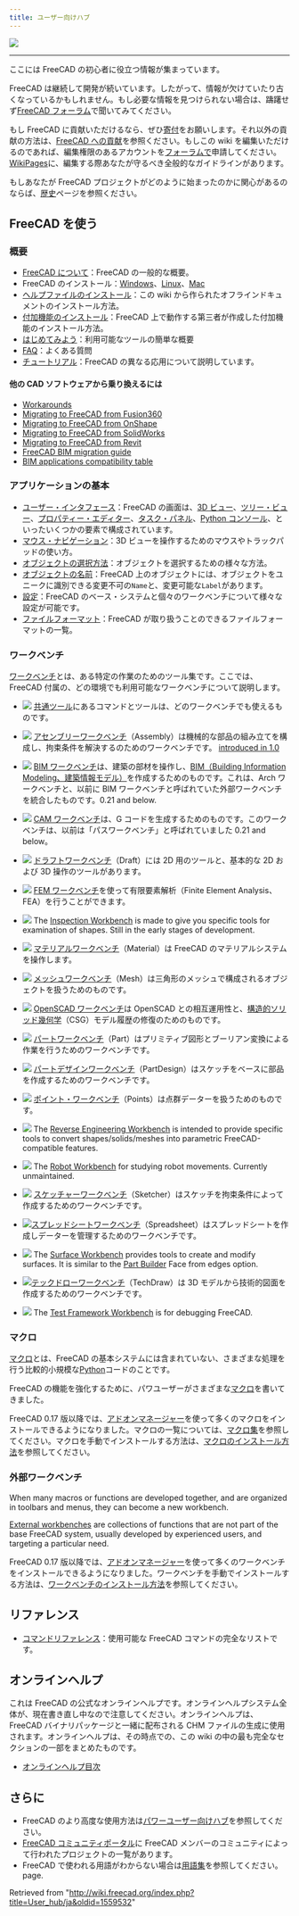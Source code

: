 ```yaml
---
title: ユーザー向けハブ
---
```


![](/images/User_hub.png)

---

ここには FreeCAD の初心者に役立つ情報が集まっています。

FreeCAD は継続して開発が続いています。したがって、情報が欠けていたり古くなっているかもしれません。もし必要な情報を見つけられない場合は、躊躇せず[FreeCAD フォーラム](https://forum.freecad.org)で聞いてみてください。

もし FreeCAD に貢献いただけるなら、ぜひ[寄付](/Donate/ja "Donate/ja")をお願いします。それ以外の貢献の方法は、[FreeCAD への貢献](/Help_FreeCAD/ja "Help FreeCAD/ja")を参照ください。もしこの wiki を編集いただけるのであれば、編集権限のあるアカウントを[フォーラムで](https://forum.freecad.org/viewtopic.php?f=21&t=6830)申請してください。[WikiPages](/WikiPages "WikiPages")に、編集する際あなたが守るべき全般的なガイドラインがあります。

もしあなたが FreeCAD プロジェクトがどのように始まったのかに関心があるのならば、[歴史](/History "History")ページを参照ください。

## FreeCAD を使う

### 概要

- [FreeCAD について](/About_FreeCAD/ja "About FreeCAD/ja")：FreeCAD の一般的な概要。
- FreeCAD のインストール：[Windows](/Installing_on_Windows/ja "Installing on Windows/ja")、[Linux](/Installing_on_Linux/ja "Installing on Linux/ja")、[Mac](/Installing_on_Mac/ja "Installing on Mac/ja")
- [ヘルプファイルのインストール](/Installing_Helpfile "Installing Helpfile")：この wiki から作られたオフラインドキュメントのインストール方法。
- [付加機能のインストール](/Installing_additional_components/ja "Installing additional components/ja")：FreeCAD 上で動作する第三者が作成した付加機能のインストール方法。
- [はじめてみよう](/Getting_started/ja "Getting started/ja")：利用可能なツールの簡単な概要
- [FAQ](/Frequently_asked_questions "Frequently asked questions")：よくある質問
- [チュートリアル](/Tutorials "Tutorials")：FreeCAD の異なる応用について説明しています。

#### 他の CAD ソフトウェアから乗り換えるには

- [Workarounds](/Workarounds "Workarounds")
- [Migrating to FreeCAD from Fusion360](/Migrating_to_FreeCAD_from_Fusion360 "Migrating to FreeCAD from Fusion360")
- [Migrating to FreeCAD from OnShape](/Migrating_to_FreeCAD_from_OnShape "Migrating to FreeCAD from OnShape")
- [Migrating to FreeCAD from SolidWorks](/Migrating_to_FreeCAD_from_SolidWorks "Migrating to FreeCAD from SolidWorks")
- [Migrating to FreeCAD from Revit](/Migrating_to_FreeCAD_from_Revit "Migrating to FreeCAD from Revit")
- [FreeCAD BIM migration guide](https://yorik.uncreated.net/blog/2020-010-freecad-bim-guide)
- [BIM applications compatibility table](/BIM_application_compatibility_table "BIM application compatibility table")

### アプリケーションの基本

- [ユーザー・インタフェース](/Interface/ja "Interface/ja")：FreeCAD の画面は、[3D ビュー](/3D_view "3D view")、[ツリー・ビュー](/Tree_view "Tree view")、[プロパティー・エディター](/Property_editor/ja "Property editor/ja")、[タスク・パネル](/Task_panel "Task panel")、[Python コンソール](/Python_console "Python console")、といったいくつかの要素で構成されています。
- [マウス・ナビゲーション](/Mouse_navigation/ja "Mouse navigation/ja")：3D ビューを操作するためのマウスやトラックパッドの使い方。
- [オブジェクトの選択方法](/Selection_methods/ja "Selection methods/ja")：オブジェクトを選択するための様々な方法。
- [オブジェクトの名前](/Object_name/ja "Object name/ja")：FreeCAD 上のオブジェクトには、オブジェクトをユニークに識別できる変更不可の`Name`と、変更可能な`Label`があります。
- [設定](/Preferences_Editor/ja "Preferences Editor/ja")：FreeCAD のベース・システムと個々のワークベンチについて様々な設定が可能です。
- [ファイルフォーマット](/Import_Export/ja "Import Export/ja")：FreeCAD が取り扱うことのできるファイルフォーマットの一覧。

### ワークベンチ

[ワークベンチ](/Workbenches "Workbenches")とは、ある特定の作業のためのツール集です。ここでは、FreeCAD 付属の、どの環境でも利用可能なワークベンチについて説明します。

- ![](/images/Freecad.svg) [共通ツール](/Std_Base/ja "Std Base/ja")にあるコマンドとツールは、どのワークベンチでも使えるものです。

- ![](/images/Workbench_Assembly.svg) [アセンブリーワークベンチ](/Assembly_Workbench/ja "Assembly Workbench/ja")（Assembly）は機械的な部品の組み立てを構成し、拘束条件を解決するのためのワークベンチです。 [introduced in 1.0](/Release_notes_1.0 "Release notes 1.0")

- ![](/images/Workbench_BIM.svg) [BIM ワークベンチ](/BIM_Workbench/ja "BIM Workbench/ja")は、建築の部材を操作し、[BIM（Building Information Modeling、建築情報モデル）](https://ja.wikipedia.org/wiki/BIM)を作成するためのものです。これは、Arch ワークベンチと、以前に BIM ワークベンチと呼ばれていた外部ワークベンチを統合したものです。0.21 and below.

- ![](/images/Workbench_CAM.svg) [CAM ワークベンチ](/CAM_Workbench/ja "CAM Workbench/ja")は、G コードを生成するためのものです。このワークベンチは、以前は「パスワークベンチ」と呼ばれていました 0.21 and below。

- ![](/images/Workbench_Draft.svg) [ドラフトワークベンチ](/Draft_Workbench "Draft Workbench")（Draft）には 2D 用のツールと、基本的な 2D および 3D 操作のツールがあります。

- ![](/images/Workbench_FEM.svg) [FEM ワークベンチ](/FEM_Workbench/ja "FEM Workbench/ja")を使って有限要素解析（Finite Element Analysis、FEA）を行うことができます。

- ![](/images/Workbench_Inspection.svg) The [Inspection Workbench](/Inspection_Workbench "Inspection Workbench") is made to give you specific tools for examination of shapes. Still in the early stages of development.

- ![](/images/Workbench_Material.svg) [マテリアルワークベンチ](/Material_Workbench "Material Workbench")（Material）は FreeCAD のマテリアルシステムを操作します。

- ![](/images/Workbench_Mesh.svg) [メッシュワークベンチ](/Mesh_Workbench/ja "Mesh Workbench/ja")（Mesh）は三角形のメッシュで構成されるオブジェクトを扱うためのものです。

- ![](/images/Workbench_OpenSCAD.svg) [OpenSCAD ワークベンチ](/OpenSCAD_Workbench/ja "OpenSCAD Workbench/ja")は OpenSCAD との相互運用性と、[構造的ソリッド幾何学](/Constructive_solid_geometry "Constructive solid geometry")（CSG）モデル履歴の修復のためのものです。

- ![](/images/Workbench_Part.svg) [パートワークベンチ](/Part_Workbench/ja "Part Workbench/ja")（Part）はプリミティブ図形とブーリアン変換による作業を行うためのワークベンチです。

- ![](/images/Workbench_PartDesign.svg) [パートデザインワークベンチ](/PartDesign_Workbench/ja "PartDesign Workbench/ja")（PartDesign）はスケッチをベースに部品を作成するためのワークベンチです。

- ![](/images/Workbench_Points.svg) [ポイント・ワークベンチ](/Points_Workbench/ja "Points Workbench/ja")（Points）は点群データーを扱うためのものです。

- ![](/images/Workbench_Reverse_Engineering.svg) The [Reverse Engineering Workbench](/Reverse_Engineering_Workbench "Reverse Engineering Workbench") is intended to provide specific tools to convert shapes/solids/meshes into parametric FreeCAD-compatible features.

- ![](/images/Workbench_Robot.svg) The [Robot Workbench](/Robot_Workbench "Robot Workbench") for studying robot movements. Currently unmaintained.

- ![](/images/Workbench_Sketcher.svg) [スケッチャーワークベンチ](/Sketcher_Workbench/ja "Sketcher Workbench/ja")（Sketcher）はスケッチを拘束条件によって作成するためのワークベンチです。

- ![](/images/Workbench_Spreadsheet.svg)[スプレッドシートワークベンチ](/Spreadsheet_Workbench/ja "Spreadsheet Workbench/ja")（Spreadsheet）はスプレッドシートを作成しデーターを管理するためのワークベンチです。

- ![](/images/Workbench_Surface.svg) The [Surface Workbench](/Surface_Workbench "Surface Workbench") provides tools to create and modify surfaces. It is similar to the [Part Builder](/Part_Builder "Part Builder") Face from edges option.

- ![](/images/Workbench_TechDraw.svg)[テックドローワークベンチ](/TechDraw_Workbench/ja "TechDraw Workbench/ja")（TechDraw）は 3D モデルから技術的図面を作成するためのワークベンチです。

- ![](/images/Workbench_Test.svg) The [Test Framework Workbench](/Testing "Testing") is for debugging FreeCAD.

### マクロ

[マクロ](/Macros/ja "Macros/ja")とは、FreeCAD の基本システムには含まれていない、さまざまな処理を行う比較的小規模な[Python](/Python/ja "Python/ja")コードのことです。

FreeCAD の機能を強化するために、パワユーザーがさまざまな[マクロ](/Macros/ja "Macros/ja")を書いてきました。

FreeCAD 0.17 版以降では、[アドオンマネージャー](/Std_AddonMgr/ja "Std AddonMgr/ja")を使って多くのマクロをインストールできるようになりました。マクロの一覧については、[マクロ集](/index.php?title=Macros_recipes/ja&action=edit&redlink=1 "Macros recipes/ja (page does not exist)")を参照してください。マクロを手動でインストールする方法は、[マクロのインストール方法](/How_to_install_macros/ja "How to install macros/ja")を参照してください。

### 外部ワークベンチ

When many macros or functions are developed together, and are organized in toolbars and menus, they can become a new workbench.

[External workbenches](/External_workbenches "External workbenches") are collections of functions that are not part of the base FreeCAD system, usually developed by experienced users, and targeting a particular need.

FreeCAD 0.17 版以降では、[アドオンマネージャー](/Std_AddonMgr "Std AddonMgr")を使って多くのワークベンチをインストールできるようになりました。ワークベンチを手動でインストールする方法は、[ワークベンチのインストール方法](/How_to_install_additional_workbenches "How to install additional workbenches")を参照してください。

## リファレンス

- [コマンドリファレンス](/List_of_Commands "List of Commands")：使用可能な FreeCAD コマンドの完全なリストです。

## オンラインヘルプ

これは FreeCAD の公式なオンラインヘルプです。オンラインヘルプシステム全体が、現在書き直し中なので注意してください。オンラインヘルプは、FreeCAD バイナリパッケージと一緒に配布される CHM ファイルの生成に使用されます。オンラインヘルプは、その時点での、この wiki の中の最も完全なセクションの一部をまとめたものです。

- [オンラインヘルプ目次](/Online_Help_Toc/ja "Online Help Toc/ja")

## さらに

- FreeCAD のより高度な使用方法は[パワーユーザー向けハブ](/Power_users_hub/ja "Power users hub/ja")を参照してください。
- [FreeCAD コミュニティポータル](/index.php?title=FreeCAD_Community_Portal/ja&action=edit&redlink=1 "FreeCAD Community Portal/ja (page does not exist)")に FreeCAD メンバーのコミュニティによって行われたプロジェクトの一覧があります。
- FreeCAD で使われる用語がわからない場合は[用語集](/index.php?title=Glossary/ja&action=edit&redlink=1 "Glossary/ja (page does not exist)")を参照してください。 page.

Retrieved from "<http://wiki.freecad.org/index.php?title=User_hub/ja&oldid=1559532>"
